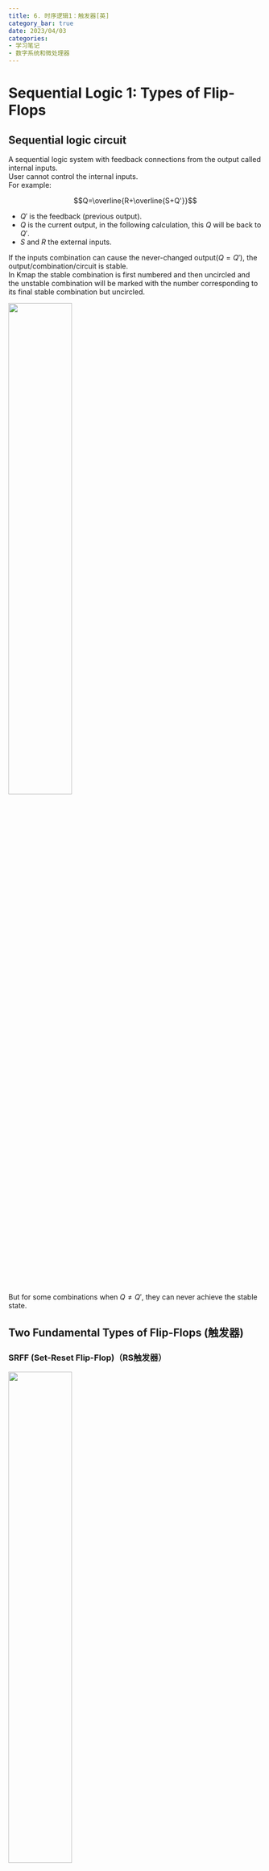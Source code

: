 ```yaml
---
title: 6. 时序逻辑1：触发器[英]
category_bar: true
date: 2023/04/03
categories: 
- 学习笔记
- 数字系统和微处理器
---
```


# Sequential Logic 1: Types of Flip-Flops
## 	Sequential logic circuit
A sequential logic system with feedback connections from the output called internal inputs.  
User cannot control the internal inputs.  
For example:  

$$Q=\overline{R+\overline{S+Q'}}$$

- $Q'$ is the feedback (previous output).
- $Q$ is the current output, in the following calculation, this $Q$ will be back to $Q'$.  
- $S$ and $R$ the external inputs.  

If the inputs combination can cause the never-changed output($Q=Q'$), the output/combination/circuit is stable.  
In Kmap the stable combination is first numbered and then uncircled and the unstable combination will be marked with the number corresponding to its final stable combination but uncircled.  

<img src = https://cdn.jsdelivr.net/gh/l61012345/Pic/img/20230403201312.png width=50%>  

But for some combinations when $Q≠Q'$, they can never achieve the stable state.   

##  Two Fundamental Types of Flip-Flops (触发器)
### SRFF (Set-Reset Flip-Flop)（RS触发器）
<img src = https://cdn.jsdelivr.net/gh/l61012345/Pic/img/20230403202718.png width=50%>  

Set and reset functions are introduced to this kind of system.  
The transition table defines the data transition from present state to next state($Q_t\rightarrow Q_{t+dt}$).  
SRFF can reduce the bounce in circuit.   

In SRFF, the truth table considering with feedback $Q'$ in previous time as input is:  

<img src = https://cdn.jsdelivr.net/gh/l61012345/Pic/img/20230403202848.png width=70%>  

(Note that only when $Q=Q'$, the system will become stable.)  

By such a table, a more condenced table can be concluded:  
<img src = https://cdn.jsdelivr.net/gh/l61012345/Pic/img/20230403203026.png width=50%>  

#### Rules
By exploring on above tables, the rules of SRFF can be found:  
- **If Set is on(the value is 1),the result(Q) will be turned to 1**.
- **If Reset is on(the value is 1), the result(Q) will be turned to 0.**  
- $SR=11$ (when previos input is 00) can cause hazard, the practical result will not same with the truth table.  

#### Limitations
The current change from one state to another (set-reset flip-flop, SRFF) practically is not simultaneous which can cause hazard.  
Example:  
$11→00$, $11→10/01(hazard)→101/010$.  

#### Variants of SRFF
The NAND/NOR only version SRFF(Also called SR Latch) is shown as below:  
<img src = https://cdn.jsdelivr.net/gh/l61012345/Pic/img/1680525458956.jpg width=70%>  

### 	JKFF (JK Flip-Flop)（JK触发器）
#### Structure
<img src = https://cdn.jsdelivr.net/gh/l61012345/Pic/img/20230410200508.png width=60%>  

- $K$ is an external input ANDed with a clock and $\overline{Q}$ to $R$.  
- $J$ is an external input ANDed with a clock and $Q$ to Set.  
- Clock pulses (时钟脉冲,$clk$) is introduced to this kind of SRFF system to control whether the inputs will be work aiming at prevent the Hazard. If clock is 0, the inputs are 0, the output will be not change.  

The benefits of such kind of design:  
1. In this way, we can firstly set $clk=0$ and wait the input signal $JK$ to be stable, then let $clk=1$ to input stable $JK$ into $SR$. **So that the unstable input signal would not affect on the system**.  
  From the seconds between the change from 11 to 00, the clock value is change to 1 to let the result($Q$) is d to prevent the effect of value 10/01.  
  Example: $11→11/01$(clock closed(0),the output will not change)→00  

2. Because $Q$ and $Q'$ are connected to $J$ and $K$ separately, $SR$ (the result of AND gates) can not be 11.    

The truth table is shown as follows:  
<img src = https://cdn.jsdelivr.net/gh/l61012345/Pic/img/20230410200629.png width=50%>  

This truth table can be summerized as a transition state table:  

|$J$|$K$|$Q_t→Q_{t+1}$|
|:-:|:-:|:-:|
|0|d|0→0|
|1|d|0→1|
|d|0|1→1|
|d|1|1→0|

The characteristics are:  
- **$J$ has the same function with $S$.**
- **$K$ has the same function with $R$.**
- **When $JK=11$, the value is inversed.**

<img src = https://cdn.jsdelivr.net/gh/l61012345/Pic/img/20230410203852.png width=50%>  

#### The Master-Slave JKFF（主从JK触发器）
One problem of original JKFF is that, when a bunch of signals are inputted into JKFF together, there may be a issue that JKFF cannot handle all of the inputs. In this way, we cannot deduce the input according to the output.  
A master-slave JKFF uses 2 SRFFs(master and slave), together with input gating logic.   
When clock is 1, gate 1 and 2 are opened to receive $J$,$K$, and gate 3 and 4 are closed. And then waiting clock changes to 0, gate 3,4 are opened to receive $Q_1$ and $Q_1'$ and gate 1 and 2 are closed.  
In such a kind of ways, the input data sequence is produced one by one, so that one input in a $clk$ time corresponding to a output. It is easily to see the output.   
<img src = https://cdn.jsdelivr.net/gh/l61012345/Pic/img/20230410201513.png width=60%>  

#### Fallen Edge Triggering (下降沿触发) 
In addition, it can be oberved that for each time, only when the $clk$ signal changing from 1 to 0, mast-slave JKFF will work according to the transition table of JKFF.  
This kind of triggering is called fallen edge($1→0$) triggering（下降沿触发）.


### TFF (Trigger Flip-Flop)（T触发器）
#### The asynchronous(异步) TFF
The inputs to the internal M-S JKFFs are connect permanently to 1 to $J$,$K$. Trigger is connected via clock line:  
$$J=K=1$$  
$$clock=T$$
<img src = https://cdn.jsdelivr.net/gh/l61012345/Pic/img/20230410201721.png width=50%>  

For a fallen edge(下降沿) of a clock waveform($T:1→0$), TFF can inverse its value ($0→1 or 1→0$).  

Example: 2-bit binary counter  
<img src = https://cdn.jsdelivr.net/gh/l61012345/Pic/img/20230410202220.png width=50%>  

In this circuit, $T_0$ is the outside waveform; The output of $Q_0$ are fed to $Q_1$.   
The obervations are:   
<img src = https://cdn.jsdelivr.net/gh/l61012345/Pic/img/20230410202305.png width=50%>  

#### Synchronous TFF（同步T触发器）
In synchronous TFF, $T$ is used to fed $J$ and $K$ simultaneously.  
$$J=K=T$$

<img src = https://cdn.jsdelivr.net/gh/l61012345/Pic/img/20230410202811.png width=50%>  

The transition state table of TFF is:  

| $T$ | $Q_t→Q_{t+1}$ |
|:-:|:-:|
|0|0→0|
|0|1→1|
|1|0→1|
|1|1→0|

That can be concluded as:  
- **$T=0$ keep the state**.  
- **$T=1$ change the state.**  

### 	DFF (Delay Flip-Flop)（D触发器）
The single data $D$ inputs in $J$ and $K$.  
$$J=D$$
$$K=\overline{D}$$

<img src = https://cdn.jsdelivr.net/gh/l61012345/Pic/img/20230410203307.png width=50%>  

The transition state table of DFF is:  

| $D$ | $Q_t→Q_{t+1}$ |
|:-:|:-:|
|0|0→0|
|0|1→0|
|1|0→1|
|1|1→1|

The behaviour of DFF is:  
**Whatever the $Q_t$ is, the value of $Q_{t+1}$ will always be $D$.**  

If the clock is stopped(0), DFF will store its last input.  

Example: Shift Register（寄存器）  
<img src = https://cdn.jsdelivr.net/gh/l61012345/Pic/img/20230410203603.png width=50%>  

After every clock pulse the data stored in each flip-flop is shifted into its neighbor.(移位计算)  

- Serial-in  
The inputs are one-by-one inputted relying on time.  
- Parallel-in  
All the inputs are inputted together.  

